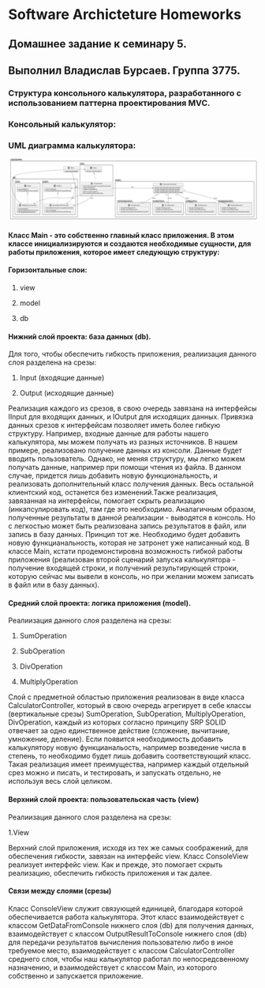 # Software Archicteture Homeworks

## Домашнее задание к семинару 5.

## Выполнил Владислав Бурсаев. Группа 3775.

### Cтруктура консольного калькулятора, разработанного с использованием паттерна проектирования MVC.

### Консольный калькулятор:

### UML диаграмма калькулятора:
![UML_diagramma](/HomeWork_5/Sourse/calculatorMVC.png)




#### Класс Main - это собственно главный класс приложения. В этом классе инициализируются и создаются необходимые сущности, для работы приложения, которое имеет следующую структуру:

#### Горизонтальные слои:

1. view

2. model

3. db

#### Нижний слой проекта: база данных (db). 

Для того, чтобы обеспечить гибкость приложения, реалиизация данного слоя разделена на срезы:

1. Input (входящие данные)

2. Output (исходящие данные)

Реализация каждого из срезов, в свою очередь завязана на интерфейсы IInput для входящих данных, и IOutput для исходящих данных. Привязка данных срезов к интерфейсам позволяет иметь более гибкую структуру. Например, входные данные для работы нашего калькулятора, мы можем получать из разных источников. В нашем примере, реализовано получение данных из консоли. Данные будет вводить пользователь. Однако, не меняя структуру, мы легко можем получать данные, например при помощи чтения из файла. В данном случае, придется лишь добавить новую функциональность, и реализовать дополнительный класс получения данных. Весь остальной клиентский код, останется без изменений.Также реализация, завязанная на интерфейсы, помогает скрыть реализацию (инкапсулировать код), там где это необходимо.
Аналагичным образом, полученные результаты в данной реализации - выводятся в консоль. Но с легкостью может быть реализована запись результатов в файл, или запись в базу данных. Принцип тот же. Необходимо будет добавить новую функцианальность, которая не затронет уже написанный код. В классе Main, кстати продемонстировна возможность гибкой работы приложения (реализован второй сценарий запуска калькулятора - получение входящей строки, и получений результирующей строки, которую сейчас мы вывели в консоль, но при желании можем записать в файл или в базу данных).

#### Средний слой проекта: логика приложения (model). 

Реалиизация данного слоя разделена на срезы:

1. SumOperation

2. SubOperation

3. DivOperation

4. MultiplyOperation


Слой с предметной областью приложения реализован в виде класса CalculatorController, который в свою очередь агрегирует в себе классы (вертикальные срезы) SumOperation, SubOperation, MultiplyOperation, DivOperation, каждый из которых согласно принципу SRP SOLID отвечает за одно единственное действие (сложение, вычитание, умножение, деление). Если появится необходимость добавить калькулятору новую функцианальость, например возведение числа в степень, то необходимо будет лишь добавить соответствующий класс. Такая реализация имеет преимущества, например каждый отдельный срез можно и писать, и тестировать, и запускать отдельно, не используя весь слой целиком.

#### Верхний слой проекта: пользовательская часть (view)

Реалиизация данного слоя разделена на срезы:

1.View

Верхний слой приложения, исходя из тех же самых соображений, для обеспечения гибкости, завязан на интерфейс view. Класс ConsoleView реализует интерфейс view. Как и прежде, это помогает скрыть реализацию, обеспечить гибкость приложения и так далее.


#### Связи между слоями (срезы)

Класс ConsoleView служит связующей единицей, благодаря которой обеспечивается работа калькулятора. Этот класс взаимодействует с классом GetDataFromConsole нижнего слоя (db) для получения данных, взаимодействует с классом OutputResultToConsole нижнего слоя (db) для передачи результатов вычисления пользователю либо в иное требуемое место, взаимодействует с классом CalculatorController среднего слоя, чтобы наш калькулятор работал по непосредсвенному назначению, и взаимодействует с классом Main, из которого собственно и запускается приложение.
